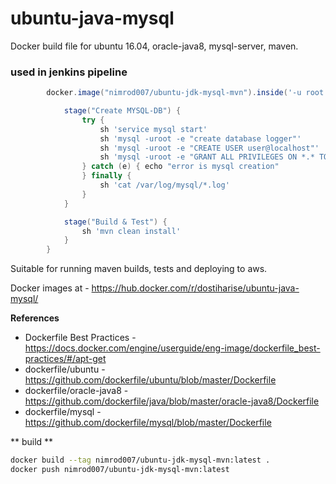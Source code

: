 # ubuntu-java-mysql

Docker build file for ubuntu 16.04, oracle-java8, mysql-server, maven.

### used in jenkins pipeline 
```groovy
        docker.image("nimrod007/ubuntu-jdk-mysql-mvn").inside('-u root') {

            stage("Create MYSQL-DB") {
                try {
                    sh 'service mysql start'
                    sh 'mysql -uroot -e "create database logger"'
                    sh 'mysql -uroot -e "CREATE USER user@localhost"'
                    sh 'mysql -uroot -e "GRANT ALL PRIVILEGES ON *.* TO \"user\"@\"localhost\" IDENTIFIED BY \'pass\' WITH GRANT OPTION"'
                } catch (e) { echo "error is mysql creation"
                } finally {
                    sh 'cat /var/log/mysql/*.log'
                }
            }

            stage("Build & Test") {
                sh 'mvn clean install'
            }
        }

```

Suitable for running maven builds, tests and deploying to aws.

Docker images at - https://hub.docker.com/r/dostiharise/ubuntu-java-mysql/

**References**

- Dockerfile Best Practices - https://docs.docker.com/engine/userguide/eng-image/dockerfile_best-practices/#/apt-get
- dockerfile/ubuntu - https://github.com/dockerfile/ubuntu/blob/master/Dockerfile
- dockerfile/oracle-java8 - https://github.com/dockerfile/java/blob/master/oracle-java8/Dockerfile
- dockerfile/mysql - https://github.com/dockerfile/mysql/blob/master/Dockerfile

** build **
```bash
docker build --tag nimrod007/ubuntu-jdk-mysql-mvn:latest .
docker push nimrod007/ubuntu-jdk-mysql-mvn:latest
```
